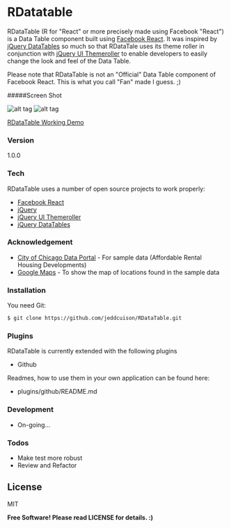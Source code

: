 # RDatatable

RDataTable (R for "React" or more precisely made using Facebook "React") is a Data Table component built using [Facebook React]. It was inspired by [jQuery DataTables] so much so that RDataTale uses its theme roller in conjunction with [jQuery UI Themeroller] to enable developers to easily change the look and feel of the Data Table.

Please note that RDataTable is not an "Official" Data Table component of Facebook React. This is what you call "Fan" made I guess. ;)

#####Screen Shot

![alt tag](http://i107.photobucket.com/albums/m295/jeddcuison/rdatatable-sample-screen-shot_zps2072db80.png)
![alt tag](http://i107.photobucket.com/albums/m295/jeddcuison/data-table-2_zps77510dec.jpg)

[RDataTable Working Demo]

### Version
1.0.0

### Tech

RDataTable uses a number of open source projects to work properly:

 - [Facebook React]
 - [jQuery]
 - [jQuery UI Themeroller]
 - [jQuery DataTables]

### Acknowledgement

 - [City of Chicago Data Portal] - For sample data (Affordable Rental Housing Developments)
 - [Google Maps] - To show the map of locations found in the sample data

### Installation

You need Git:

```sh
$ git clone https://github.com/jeddcuison/RDataTable.git
```

### Plugins

RDataTable is currently extended with the following plugins

* Github

Readmes, how to use them in your own application can be found here:

* plugins/github/README.md

### Development

 - On-going...

### Todos

 - Make test more robust
 - Review and Refactor

License
----

MIT

**Free Software! Please read LICENSE for details. :)**

[jQuery]:http://jquery.com/
[Facebook React]:http://facebook.github.io/react/
[jQuery DataTables]:http://www.datatables.net/
[jQuery UI Themeroller]:http://jqueryui.com/themeroller/
[Google Maps]:https://www.google.com/maps
[City of Chicago Data Portal]:https://data.cityofchicago.org/
[RDataTable Working Demo]:http://www.googledrive.com/host/0B5ltVe1qC9n1ekFiVk9ZTGxWUk0
